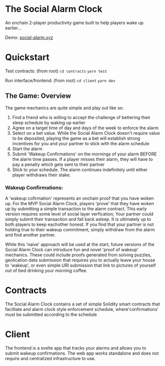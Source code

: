 # The Social Alarm Clock 
An onchain 2-player productivity game built to help players wake up earlier...

Demo: [social-alarm.xyz](https://social-alarm.xyz/)

# Quickstart
  Test contracts: (from root)
  `cd contracts`
  `yarn test`

  Run interface/frontend: (from root)
  `cd client`
  `yarn dev`

## The Game: Overview
The game mechanics are quite simple and play out like so:

  1. Find a friend who is willing to accept the challenge of bettering their sleep schedule by waking up earlier
  2. Agree on a target time of day and days of the week to enforce the alarm
  3. Select on a bet value. While the Social Alarm Clock doesn't require value to be deposited, playing the game as a bet will establish strong incentives for you and your partner to stick with the alarm schedule
  4. Start the alarm
  5. Submit 'Wakeup Confirmations' on the mornings of your alarm BEFORE the alarm time passes. If a player misses their alarm, they will have to pay a penalty which gets sent to their partner
  6. Stick to your schedule. The alarm continues indefinitely until either player withdraws their stake.

### Wakeup Confirmations:
A 'wakeup cofirmation' represents an onchain proof that you have woken up. For the MVP Social Alarm Clock, players 'prove' that they have woken up by submitting a simple transaction to the alarm contract. This early version requires some level of social layer verfication; Your partner could simply submit their transaction and fall back asleep. It is ultimately up to both players to keep eachother honest. If you find that your partner is not holding true to their wakeup commitment, simply withdraw from the alarm and find another partner.

While this 'naive' approach will be used at the start, future versions of the Social Alarm Clock can introduce fun and novel 'proof of wakeup' mechanics. These could include proofs generated from solving puzzles, geolication data submission that requires you to actually leave your house to 'wakeup', or even simple URI submission that link to pictures of yourself out of bed drinking your morning coffee.


# Contracts
The Social Alarm Clock contains a set of simple Solidity smart contracts that facilliate and alarm clock style enforcement schedule, where'confirmations' must be submitted according to the schedule


# Client
The frontend is a svelte app that tracks your alarms and allows you to submit wakeup confirmations. The web app works standalone and does not require and centralized infrastructure to use. 
